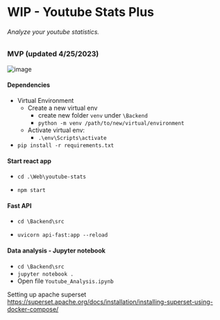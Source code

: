 # WIP - Youtube Stats Plus
###### Analyze your youtube statistics.

### MVP (updated 4/25/2023)
![image](https://user-images.githubusercontent.com/52568848/234400566-1036182f-537d-491d-9caa-e350854a3432.png)

#### Dependencies
- Virtual Environment
  - Create a new virtual env
    - create new folder `venv` under `\Backend` 
    - `python -m venv /path/to/new/virtual/environment`
  - Activate virtual env:
    - `.\env\Scripts\activate`
- `pip install -r requirements.txt`

#### Start react app
- `cd .\Web\youtube-stats`

- `npm start`
  
#### Fast API
- `cd \Backend\src`

- `uvicorn api-fast:app --reload`

#### Data analysis - Jupyter notebook
- `cd \Backend\src`
- `jupyter notebook .`
- Open file `Youtube_Analysis.ipynb` 


Setting up apache superset
https://superset.apache.org/docs/installation/installing-superset-using-docker-compose/ 
